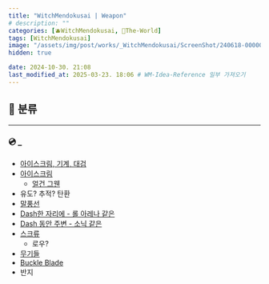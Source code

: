 ```yaml
---
title: "WitchMendokusai | Weapon"
# description: ""
categories: [🫐WitchMendokusai, 🥥The-World]
tags: [WitchMendokusai]
image: "/assets/img/post/works/_WitchMendokusai/ScreenShot/240618-000000.png"
hidden: true

date: 2024-10-30. 21:08
last_modified_at: 2025-03-23. 18:06 # WM-Idea-Reference 일부 가져오기
---
```


## 📀 분류

---

### 💿 _

- [아이스크림, 기계, 대검](https://twitter.com/eiken3kyuboy/status/1679986765959168001?s=20)
- [아이스크림](https://x.com/Irc14786149/status/1778044874786562061)
  - [얼건 그웬](https://x.com/monakan_japan/status/1639639372621574144?s=20)
- 유도? 추적? 탄환
- [말풍선](https://x.com/syake_3560/status/1771552734635831350)
- [Dash한 자리에 - 롤 아레나 같은](https://x.com/FriendlyFoeDev/status/1771585988688519362)
- [Dash 동안 주변 - 소닉 같은](https://x.com/YakobSoup/status/1771535638619111921)
- [스크류](https://x.com/FeverDevJohnny/status/1781469390640230632)
  - 로우?
- [무기들](https://x.com/BroseGross/status/1800190221826605208)
- [Buckle Blade](https://x.com/imcertly/status/1810208601547383105)
- 반지
